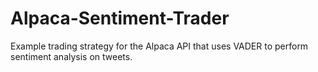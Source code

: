 # Alpaca-Sentiment-Trader
Example trading strategy for the Alpaca API that uses VADER to perform sentiment analysis on tweets.
